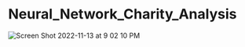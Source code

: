 # Neural_Network_Charity_Analysis

![Screen Shot 2022-11-13 at 9 02 10 PM](https://user-images.githubusercontent.com/61305859/201581822-084525b8-e89f-46a1-93e0-891c1cc8f05e.png)
